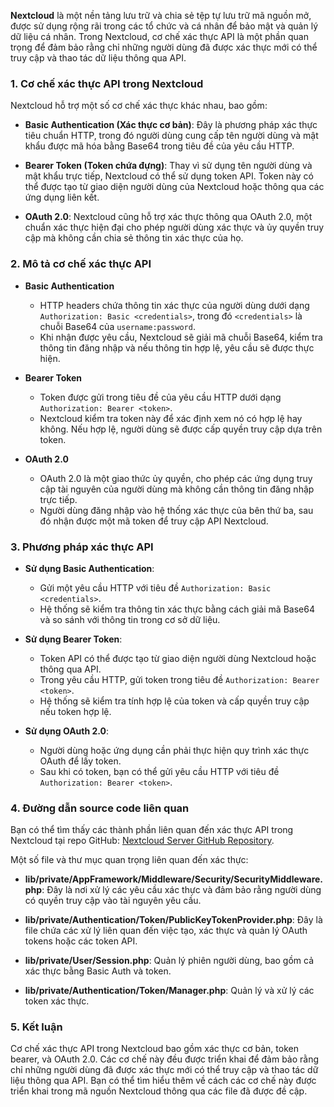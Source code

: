**Nextcloud** là một nền tảng lưu trữ và chia sẻ tệp tự lưu trữ mã nguồn mở, được sử dụng rộng rãi trong các tổ chức và cá nhân để bảo mật và quản lý dữ liệu cá nhân. Trong Nextcloud, cơ chế xác thực API là một phần quan trọng để đảm bảo rằng chỉ những người dùng đã được xác thực mới có thể truy cập và thao tác dữ liệu thông qua API.

### 1. **Cơ chế xác thực API trong Nextcloud**
Nextcloud hỗ trợ một số cơ chế xác thực khác nhau, bao gồm:

- **Basic Authentication (Xác thực cơ bản)**: Đây là phương pháp xác thực tiêu chuẩn HTTP, trong đó người dùng cung cấp tên người dùng và mật khẩu được mã hóa bằng Base64 trong tiêu đề của yêu cầu HTTP.

- **Bearer Token (Token chứa đựng)**: Thay vì sử dụng tên người dùng và mật khẩu trực tiếp, Nextcloud có thể sử dụng token API. Token này có thể được tạo từ giao diện người dùng của Nextcloud hoặc thông qua các ứng dụng liên kết.

- **OAuth 2.0**: Nextcloud cũng hỗ trợ xác thực thông qua OAuth 2.0, một chuẩn xác thực hiện đại cho phép người dùng xác thực và ủy quyền truy cập mà không cần chia sẻ thông tin xác thực của họ.

### 2. **Mô tả cơ chế xác thực API**

- **Basic Authentication**
  - HTTP headers chứa thông tin xác thực của người dùng dưới dạng `Authorization: Basic <credentials>`, trong đó `<credentials>` là chuỗi Base64 của `username:password`.
  - Khi nhận được yêu cầu, Nextcloud sẽ giải mã chuỗi Base64, kiểm tra thông tin đăng nhập và nếu thông tin hợp lệ, yêu cầu sẽ được thực hiện.

- **Bearer Token**
  - Token được gửi trong tiêu đề của yêu cầu HTTP dưới dạng `Authorization: Bearer <token>`.
  - Nextcloud kiểm tra token này để xác định xem nó có hợp lệ hay không. Nếu hợp lệ, người dùng sẽ được cấp quyền truy cập dựa trên token.

- **OAuth 2.0**
  - OAuth 2.0 là một giao thức ủy quyền, cho phép các ứng dụng truy cập tài nguyên của người dùng mà không cần thông tin đăng nhập trực tiếp.
  - Người dùng đăng nhập vào hệ thống xác thực của bên thứ ba, sau đó nhận được một mã token để truy cập API Nextcloud.

### 3. **Phương pháp xác thực API**

- **Sử dụng Basic Authentication**:
  - Gửi một yêu cầu HTTP với tiêu đề `Authorization: Basic <credentials>`.
  - Hệ thống sẽ kiểm tra thông tin xác thực bằng cách giải mã Base64 và so sánh với thông tin trong cơ sở dữ liệu.

- **Sử dụng Bearer Token**:
  - Token API có thể được tạo từ giao diện người dùng Nextcloud hoặc thông qua API.
  - Trong yêu cầu HTTP, gửi token trong tiêu đề `Authorization: Bearer <token>`.
  - Hệ thống sẽ kiểm tra tính hợp lệ của token và cấp quyền truy cập nếu token hợp lệ.

- **Sử dụng OAuth 2.0**:
  - Người dùng hoặc ứng dụng cần phải thực hiện quy trình xác thực OAuth để lấy token.
  - Sau khi có token, bạn có thể gửi yêu cầu HTTP với tiêu đề `Authorization: Bearer <token>`.

### 4. **Đường dẫn source code liên quan**
Bạn có thể tìm thấy các thành phần liên quan đến xác thực API trong Nextcloud tại repo GitHub: [Nextcloud Server GitHub Repository](https://github.com/nextcloud/server).

Một số file và thư mục quan trọng liên quan đến xác thực:

- **lib/private/AppFramework/Middleware/Security/SecurityMiddleware.php**:  Đây là nơi xử lý các yêu cầu xác thực và đảm bảo rằng người dùng có quyền truy cập vào tài nguyên yêu cầu.

- **lib/private/Authentication/Token/PublicKeyTokenProvider.php**: Đây là file chứa các xử lý liên quan đến việc tạo, xác thực và quản lý OAuth tokens hoặc các token API.

- **lib/private/User/Session.php**:  Quản lý phiên người dùng, bao gồm cả xác thực bằng Basic Auth và token.

- **lib/private/Authentication/Token/Manager.php**: Quản lý và xử lý các token xác thực.

### 5. **Kết luận**

Cơ chế xác thực API trong Nextcloud bao gồm xác thực cơ bản, token bearer, và OAuth 2.0. Các cơ chế này đều được triển khai để đảm bảo rằng chỉ những người dùng đã được xác thực mới có thể truy cập và thao tác dữ liệu thông qua API. Bạn có thể tìm hiểu thêm về cách các cơ chế này được triển khai trong mã nguồn Nextcloud thông qua các file đã được đề cập.
